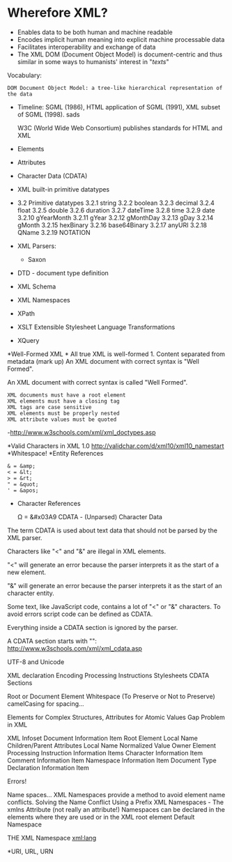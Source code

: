 # Wherefore XML?
* Enables data to be both human and machine readable
* Encodes implicit human meaning into explicit machine processable data
* Facilitates interoperability and exchange of data
* The XML DOM (Document Object Model) is document-centric and thus similar in some ways to humanists' interest in "*texts*"

Vocabulary:


	DOM Document Object Model: a tree-like hierarchical representation of the data

* Timeline: SGML (1986), HTML application of SGML (1991), XML subset of SGML (1998).
sads
	
	
	W3C (World Wide Web Consortium) publishes standards for HTML and XML 

* Elements
* Attributes
* Character Data (CDATA)
* XML built-in primitive datatypes
* 3.2 Primitive datatypes
        3.2.1 string
        3.2.2 boolean
        3.2.3 decimal
        3.2.4 float
        3.2.5 double
        3.2.6 duration
        3.2.7 dateTime
        3.2.8 time
        3.2.9 date
        3.2.10 gYearMonth
        3.2.11 gYear
        3.2.12 gMonthDay
        3.2.13 gDay
        3.2.14 gMonth
        3.2.15 hexBinary
        3.2.16 base64Binary
        3.2.17 anyURI
        3.2.18 QName
        3.2.19 NOTATION


 * XML Parsers:
 	* Saxon
 * DTD - document type definition
 * XML Schema
 * XML Namespaces
 * XPath
 * XSLT Extensible Stylesheet Language Transformations
 * XQuery
 
 *Well-Formed XML
 	* All true XML is well-formed
 		1. Content separated from metadata (mark up)
 		An XML document with correct syntax is "Well Formed".

An XML document with correct syntax is called "Well Formed".
    
    XML documents must have a root element
    XML elements must have a closing tag
    XML tags are case sensitive
    XML elements must be properly nested
    XML attribute values must be quoted
-http://www.w3schools.com/xml/xml_doctypes.asp
 	
 *Valid Characters in XML 1.0
 http://validchar.com/d/xml10/xml10_namestart
 *Whitespace!
 *Entity References
 
 	& = &amp;
 	< = &lt;
 	> = &rt;
 	" = &quot;
 	' = &apos;
 * Character References
 	
 	Ω  = &#x03A9
 CDATA - (Unparsed) Character Data

The term CDATA is used about text data that should not be parsed by the XML parser.

Characters like "<" and "&" are illegal in XML elements.

"<" will generate an error because the parser interprets it as the start of a new element.

"&" will generate an error because the parser interprets it as the start of an character entity.

Some text, like JavaScript code, contains a lot of "<" or "&" characters. To avoid errors script code can be defined as CDATA.

Everything inside a CDATA section is ignored by the parser.

A CDATA section starts with "<![CDATA[" and ends with "]]>":
http://www.w3schools.com/xml/xml_cdata.asp
 
 UTF-8 and Unicode
 
 XML declaration
 Encoding
 Processing Instructions
 	Stylesheets
 CDATA Sections
 
 Root or Document Element
 Whitespace (To Preserve or Not to Preserve)
 camelCasing for spacing...
 
 Elements for Complex Structures, Attributes for Atomic Values
 Gap Problem in XML
 
 XML Infoset
 	Document Information Item
 	Root Element
 		Local Name
 		Children/Parent
 		Attributes
 			Local Name
 			Normalized Value
 			Owner Element
 	Processing Instruction Information Items
 	Character Information Item
 	Comment Information Item
 	Namespace Information Item
 	Document Type Declaration Information Item
 	
 
 Errors!
 
 Name spaces…
 XML Namespaces provide a method to avoid element name conflicts.
 Solving the Name Conflict Using a Prefix
XML Namespaces - The xmlns Attribute (not really an attribute!)
Namespaces can be declared in the elements where they are used or in the XML root element
Default Namespace

THE XML Namespace
<xml:lang>

*URI, URL, URN